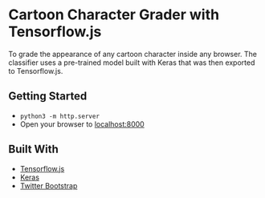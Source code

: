# Cartoon Character Grader with Tensorflow.js
To grade the appearance of any cartoon character inside any browser. The classifier uses a pre-trained model built with Keras that was then exported to Tensorflow.js.

## Getting Started
- `python3 -m http.server`
- Open your browser to [localhost:8000](http://localhost:8000/)

## Built With

* [Tensorflow.js](https://www.tensorflow.org/js)
* [Keras](https://www.tensorflow.org/guide/keras)
* [Twitter Bootstrap](http://getbootstrap.com/)



